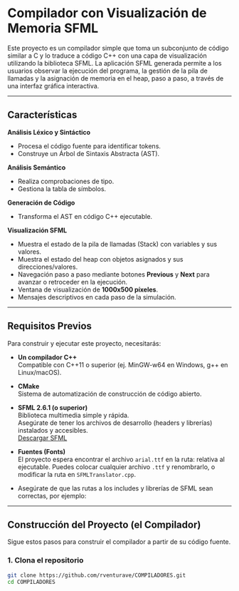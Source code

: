 # Compilador con Visualización de Memoria SFML

Este proyecto es un compilador simple que toma un subconjunto de código similar a C y lo traduce a código C++ con una capa de visualización utilizando la biblioteca SFML. La aplicación SFML generada permite a los usuarios observar la ejecución del programa, la gestión de la pila de llamadas y la asignación de memoria en el heap, paso a paso, a través de una interfaz gráfica interactiva.

---

## Características

**Análisis Léxico y Sintáctico**

- Procesa el código fuente para identificar tokens.
- Construye un Árbol de Sintaxis Abstracta (AST).

**Análisis Semántico**

- Realiza comprobaciones de tipo.
- Gestiona la tabla de símbolos.

**Generación de Código**

- Transforma el AST en código C++ ejecutable.

**Visualización SFML**

- Muestra el estado de la pila de llamadas (Stack) con variables y sus valores.
- Muestra el estado del heap con objetos asignados y sus direcciones/valores.
- Navegación paso a paso mediante botones **Previous** y **Next** para avanzar o retroceder en la ejecución.
- Ventana de visualización de **1000x500 píxeles**.
- Mensajes descriptivos en cada paso de la simulación.

---

## Requisitos Previos

Para construir y ejecutar este proyecto, necesitarás:

- **Un compilador C++**  
  Compatible con C++11 o superior (ej. MinGW-w64 en Windows, g++ en Linux/macOS).

- **CMake**  
  Sistema de automatización de construcción de código abierto.

- **SFML 2.6.1 (o superior)**  
  Biblioteca multimedia simple y rápida.  
  Asegúrate de tener los archivos de desarrollo (headers y librerías) instalados y accesibles.  
  [Descargar SFML](https://www.sfml-dev.org/download.php)

- **Fuentes (Fonts)**  
  El proyecto espera encontrar el archivo `arial.ttf` en la ruta:
  relativa al ejecutable. Puedes colocar cualquier archivo `.ttf` y renombrarlo, o modificar la ruta en `SFMLTranslator.cpp`.

- Asegúrate de que las rutas a los includes y librerías de SFML sean correctas, por ejemplo:

---

## Construcción del Proyecto (el Compilador)

Sigue estos pasos para construir el compilador a partir de su código fuente.

### 1. Clona el repositorio

```bash
git clone https://github.com/rventurave/COMPILADORES.git
cd COMPILADORES
